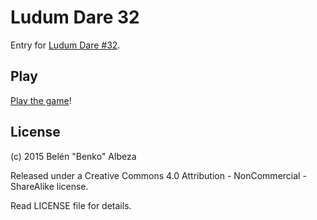 # Ludum Dare 32

Entry for [Ludum Dare #32](http://ludumdare.com/compo/2015/04/15/welcome-to-ludum-dare-32/).

## Play

[Play the game](http://lab.belenalbeza.com/games/ldjam-32)!

## License

(c) 2015 Belén "Benko" Albeza

Released under a Creative Commons 4.0 Attribution - NonCommercial - ShareAlike
license.

Read LICENSE file for details.
